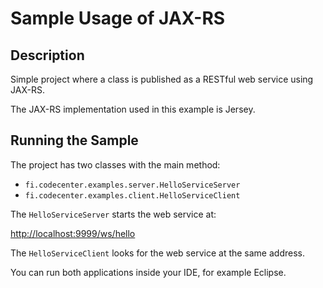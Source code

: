 Sample Usage of JAX-RS
======================

Description
-----------

Simple project where a class is published as a RESTful web service using 
JAX-RS. 

The JAX-RS implementation used in this example is Jersey. 

Running the Sample
------------------
The project has two classes with the main method:

* `fi.codecenter.examples.server.HelloServiceServer` 
* `fi.codecenter.examples.client.HelloServiceClient`

The `HelloServiceServer` starts the web service at:

<http://localhost:9999/ws/hello>

The `HelloServiceClient` looks for the web service at the same address.

You can run both applications inside your IDE, for example Eclipse.
